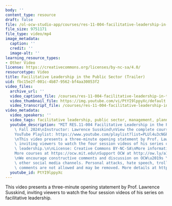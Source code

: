 ```yaml
---
body: ''
content_type: resource
draft: false
file: /ol-ocw-studio-app/courses/res-11-004-facilitative-leadership-in-the-public-sector-fall-2024/facilitative_leadership_in_the_public_sector_trailer_v4-1080p_360p_16_9.mp4
file_size: 9751171
file_type: video/mp4
image_metadata:
  caption: ''
  credit: ''
  image-alt: ''
learning_resource_types:
- Other Video
license: https://creativecommons.org/licenses/by-nc-sa/4.0/
resourcetype: Video
title: Facilitative Leadership in the Public Sector (Trailer)
uid: fbc15e2f-001c-4b87-9562-bf4aa30053f2
video_files:
  archive_url: ''
  video_captions_file: /courses/res-11-004-facilitative-leadership-in-the-public-sector-fall-2024/1HWg-zg5zplGZcMgYK4O5DtI5TcvCzWfX_transcript.webvtt
  video_thumbnail_file: https://img.youtube.com/vi/PtYI9lppyXc/default.jpg
  video_transcript_file: /courses/res-11-004-facilitative-leadership-in-the-public-sector-fall-2024/1HWg-zg5zplGZcMgYK4O5DtI5TcvCzWfX_transcript.pdf
video_metadata:
  video_speakers: ''
  video_tags: facilitative leadership, public sector, management, planning
  youtube_description: "MIT RES.11-004 Facilitative Leadership in the Public Sector,\
    \ Fall 2024\nInstructor: Lawrence Susskind\nView the complete course: https://ocw.mit.edu/courses/res-11-004-facilitative-leadership-in-the-public-sector-fall-2024\n\
    YouTube Playlist: https://www.youtube.com/playlist?list=PLUl4u3cNGP60O02XvPeXfmDpv3Dir9q0T\n\
    \nThis video presents a three-minute opening statement by Prof. Lawrence Susskind,\
    \ inviting viewers to watch the four session videos of his series on facilitative\
    \ leadership.\n\nLicense: Creative Commons BY-NC-SA\nMore information at https://ocw.mit.edu/terms\n\
    More courses at https://ocw.mit.edu\nSupport OCW at http://ow.ly/a1If50zVRlQ\n\
    \nWe encourage constructive comments and discussion on OCW\u2019s YouTube and\
    \ other social media channels. Personal attacks, hate speech, trolling, and inappropriate\
    \ comments are not allowed and may be removed. More details at https://ocw.mit.edu/comments."
  youtube_id: PtYI9lppyXc
---
```

This video presents a three-minute opening statement by Prof. Lawrence Susskind, inviting viewers to watch the four session videos of his series on facilitative leadership.